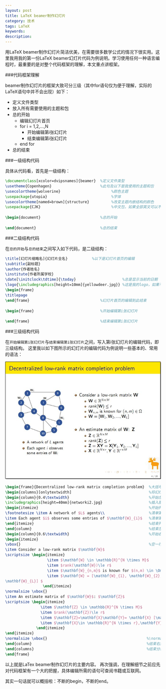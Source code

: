 ```yaml
---
layout: post
title: LaTeX beamer制作幻灯片
category: 技术
tags: LaTeX
keywords: 
description: 
---
```


用LaTeX beamer制作幻灯片简洁优美，在需要很多数学公式的情况下很实用。这里我用我的第一份LaTeX beamer幻灯片代码为例说明。学习使用任何一种语言编程时，最重要的是对整个代码框架的理解，本文重点讲框架。


###代码框架理解

beamer制作幻灯片的框架大致可分三级（其中for语句仅为便于理解，实际的LaTeX语句中并不会出现）如下：

- 定义文件类型
- 放入所有需要使用的主题和包
- 总的开始
	- 编辑幻灯片首页
	- for i = 1,2,...,N
		- 开始编辑第i张幻灯片
		- 结束编辑第i张幻灯片
	- end for
- 总的结束


###一级结构代码

具体从代码看，首先是一级结构：

```tex
\documentclass[xcolor=dvipsnames]{beamer}  %定义文件类型
\usetheme{Copenhagen}                      %此句及以下是我使用的主题和包
\usecolortheme{wolverine}                       %颜色主题
\usepackage{utopia}                             %字体
\usecolortheme[named=brown]{structure}          %改变主题内嵌结构的颜色
\usepackage{CJK}                                %中文包，如果全部英文可以不用

\begin{document}                           %总的开始

\end{document}                             %总的结束
```


###二级结构代码

在`总的开始`与`总的结束`之间写入如下代码，是二级结构：

```tex
\title[幻灯片缩略名]{幻灯片全名}           %以下是幻灯片首页的编辑
\subtitle{副标题}
\author{作者姓名}
\institute{作者所属学校}
\date[\initclock\tdtime]{\today}                     %总是显示当前的日期
\logo{\includegraphics[height=10mm]{yellowdeer.jpg}} %这是我的logo，如果不需要删掉词句即可
\begin{frame}
\titlepage
\end{frame}                                %幻灯片首页的编辑到此结束

\begin{frame}                              %开始编辑第i张幻灯片

\end{frame}                                %结束编辑第i张幻灯片

```


###三级结构代码

在`开始编辑第i张幻灯片`与`结束编辑第i张幻灯片`之间，写入第i张幻灯片的编辑代码，即三级结构。
这里我以如下图所示的幻灯片的编辑代码为例说明一些基本的、常用的语法：

![slide_eg](/public/img/slide_eg.JPG)

```tex
\begin{frame}{Decentralized low-rank matrix completion problem}  %大括号中是这页幻灯片的标题
\begin{columns}[onlytextwidth]                                   %将幻灯片分为两栏
\begin{column}{0.4\textwidth}                                    %开始左边的一栏，该栏占宽比为40%
\includegraphics[height=40mm]{networki2.jpg}                     %插入图片，图片大小可通过高度自定义
\begin{itemize}                                                  %开始列出清单
\footnotesize \item A network of $L$ agents\\                    %清单第一项。其中\footnotesize控制字体大小
\item Each agent $i$ observes some entries of $\mathbf{W}_{i}$   %清单第二项
\end{itemize}                                                    %结束列出清单
\end{column}                                                     %结束左边的这栏
\begin{column}{0.6\textwidth}                                    %开始右边的一栏，与左栏类似
\begin{itemize}
\vbox{}                                                          %空一行
\item Consider a low-rank matrix $\mathbf{W}$
\scriptsize \begin{itemize}
                   \item $\mathbf{W} \in \mathbb{R}^{N \times M}$
                   \item $rank(\mathbf{W})\le r$
                   \item $\mathbf{W}_{n,m}$ is known for $(n,m) \in \Omega$
                   \item $\mathbf{W} = [\mathbf{W}_{1}, \mathbf{W}_{2}, ...,
\mathbf{W}_{L}] $
                 \end{itemize}
\normalsize \vbox{}
\item An estimate matrix of $\mathbf{W}$: $\mathbf{Z}$
\scriptsize \begin{itemize}
                \item $\mathbf{Z} \in \mathbb{R}^{N \times M}$
                \item $rank(\mathbf{Z})\le r$
                \item $\mathbf{Z}=\mathbf{X}\mathbf{Y}= \mathbf{X} [\mathbf{Y}_{1}, \mathbf{Y}_{2}, ..., \mathbf{Y}_{L}]$
                \item $\mathbf{X}\in \mathbb{R}^{N \times r},\mathbf{Y} \in \mathbb{R}^{r \times M}$
              \end{itemize}
\end{itemize}
\normalsize \vbox{}                                             %\normalize使字体恢复正常大小
\end{column}                                                    %结束右边栏
\end{columns}                                                   %结束分栏
\end{frame}
```

以上就是LaTex beamer制作幻灯片的主要内容。
再次强调，在理解细节之前应先对代码框架有一个大的把握，具体编辑所需的语句可查阅书籍或互联网。

其实一句话就可以概括啦：不断的begin，不断的end。

